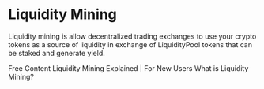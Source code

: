 # Liquidity Mining

Liquidity mining is allow decentralized trading exchanges to use your crypto tokens as a source of liquidity in exchange of LiquidityPool tokens that can be staked and generate yield.

<ResourceGroupTitle>Free Content</ResourceGroupTitle>
<BadgeLink badgeText='Watch' href='https://www.youtube.com/watch?v=ME5osB8sX_s'>Liquidity Mining Explained | For New Users</BadgeLink>
<BadgeLink colorScheme='yellow' badgeText='Read' href='https://www.fool.com/investing/stock-market/market-sectors/financials/cryptocurrency-stocks/liquidity-mining/'>What is Liquidity Mining?</BadgeLink>
